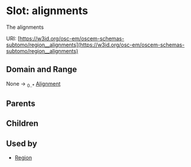 
# Slot: alignments

The alignments

URI: [https://w3id.org/osc-em/oscem-schemas-subtomo/region__alignments](https://w3id.org/osc-em/oscem-schemas-subtomo/region__alignments)


## Domain and Range

None &#8594;  <sub>0..\*</sub> [Alignment](Alignment.md)

## Parents


## Children


## Used by

 * [Region](Region.md)
